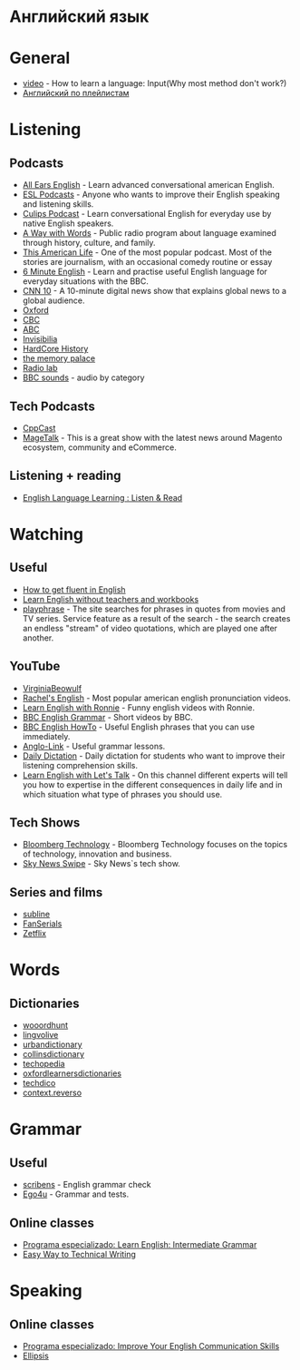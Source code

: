 # Английский язык
# General
* [video](https://www.youtube.com/watch?time_continue=14&v=J_EQDtpYSNM&feature=emb_logo) - How to learn a language: Input(Why most method don't work?)
* [Английский по плейлистам](https://www.youtube.com/channel/UC_3oKG5Szq-m6Xz-MjRZgpw/playlists)

# Listening
## Podcasts
* [All Ears English](http://allearsenglish.com/) - Learn advanced conversational american English.
* [ESL Podcasts](https://www.eslpod.com) - Anyone who wants to improve their English speaking and listening skills.
* [Culips Podcast](http://esl.culips.com/) - Learn conversational English for everyday use by native English speakers.
* [A Way with Words](http://www.waywordradio.org/category/episodes/) - Public radio program about language examined through history, culture, and family.
* [This American Life](http://www.thisamericanlife.org/radio-archives) - One of the most popular podcast. Most of the stories are journalism, with an occasional comedy routine or essay
* [6 Minute English](http://www.bbc.co.uk/programmes/p02pc9tn/episodes/downloads) - Learn and practise useful English language for everyday situations with the BBC.
* [CNN 10](http://edition.cnn.com/cnn10) - A 10-minute digital news show that explains global news to a global audience.
* [Oxford](http://podcasts.ox.ac.uk)
* [CBC](https://www.cbc.ca/radio/podcasts)
* [ABC](https://www.abc.net.au/radio/podcasts/)
* [Invisibilia](https://www.npr.org/programs/invisibilia/)
* [HardCore History](https://www.dancarlin.com)
* [the memory palace](https://thememorypalace.us)
* [Radio lab](https://www.wnycstudios.org/podcasts/radiolab)
* [BBC sounds](https://www.bbc.co.uk/sounds/categories) - audio by category

## Tech Podcasts
* [CppCast](https://cppcast.com)
* [MageTalk](https://magetalk.com/) - This is a great show with the latest news around Magento ecosystem, community and eCommerce.

## Listening + reading
* [English Language Learning : Listen & Read](http://esl-bits.net)

# Watching
## Useful
* [How to get fluent in English](https://www.youtube.com/watch?v=cxwRViDKwEg&feature=youtu.be)
* [Learn English without teachers and workbooks](https://www.youtube.com/watch?time_continue=1&v=0f49dtSgQ70&feature=emb_logo)
* [playphrase](http://playphrase.me/#/search?q=) - The site searches for phrases in quotes from movies and TV series. Service feature as a result of the search - the search creates an endless "stream" of video quotations, which are played one after another.

## YouTube
* [VirginiaBeowulf](https://www.youtube.com/c/VirginiaBeowulf/videos)
* [Rachel's English](https://www.youtube.com/user/EnglishLessons4U) - Most popular american english pronunciation videos.
* [Learn English with Ronnie](https://www.youtube.com/user/EnglishLessons4U) - Funny english videos with Ronnie.
* [BBC English Grammar](https://www.youtube.com/playlist?list=PLcetZ6gSk9692RVJgFx4JXwFG4mWK0XGj) - Short videos by BBC.
* [BBC English HowTo](https://www.youtube.com/playlist?list=PLcetZ6gSk9692RVJgFx4JXwFG4mWK0XGj) - Useful English phrases that you can use immediately.
* [Anglo-Link](https://www.youtube.com/user/MinooAngloLink/) - Useful grammar lessons.
* [Daily Dictation](https://www.youtube.com/user/dailydictation) - Daily dictation for students who want to improve their listening comprehension skills.
* [Learn English with Let's Talk](https://www.youtube.com/user/learnexmumbai) - On this channel different experts will tell you how to expertise in the different consequences in daily life and in which situation what type of phrases you should use.

## Tech Shows
* [Bloomberg Technology](https://www.youtube.com/channel/UCrM7B7SL_g1edFOnmj-SDKg) - Bloomberg Technology focuses on the topics of technology, innovation and business.
* [Sky News Swipe](https://www.youtube.com/playlist?list=PLG8IrydigQfckEQNNdxoPiQ0GtAJLP5_5) - Sky News`s tech show.

## Series and films
* [subline](https://subline.su/)
* [FanSerials](http://myseria.pro/)
* [Zetflix](https://zetflix.biz)

# Words
## Dictionaries
* [wooordhunt](https://wooordhunt.ru/word)
* [lingvolive](https://www.lingvolive.com/ru-ru)
* [urbandictionary](https://www.urbandictionary.com)
* [collinsdictionary](https://www.collinsdictionary.com/dictionary/english)
* [techopedia](https://www.techopedia.com/dictionary)
* [oxfordlearnersdictionaries](https://oxfordlearnersdictionaries.com/definition/english)
* [techdico](https://www.techdico.com/translation/english-russian/target.html)
* [context.reverso](https://context.reverso.net/перевод/английский-русский)

# Grammar
## Useful
* [scribens](https://www.scribens.com) - English grammar check
* [Ego4u](http://www.ego4u.com/) - Grammar and tests.

## Online classes
* [Programa especializado: Learn English: Intermediate Grammar](https://es.coursera.org/specializations/intermediate-grammar)
* [Easy Way to Technical Writing](https://stepik.org/course/684/promo#toc)

# Speaking
## Online classes
* [Programa especializado: Improve Your English Communication Skills](https://es.coursera.org/specializations/improve-english)
* [Ellipsis](https://www.youtube.com/user/lefticus1)